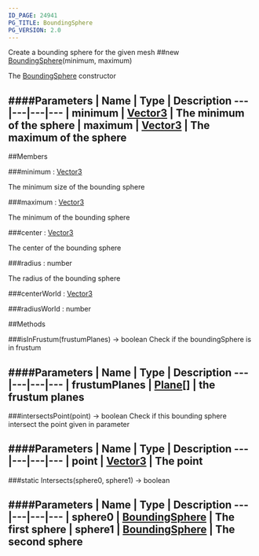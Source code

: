 ```yaml
---
ID_PAGE: 24941
PG_TITLE: BoundingSphere
PG_VERSION: 2.0
---
```


Create a bounding sphere for the given mesh
##new [BoundingSphere](/classes/BoundingSphere)(minimum, maximum)



The [BoundingSphere](/classes/BoundingSphere) constructor




####Parameters
 | Name | Type | Description
---|---|---|---
 | minimum | [Vector3](/classes/Vector3) | The minimum of the sphere
 | maximum | [Vector3](/classes/Vector3) | The maximum of the sphere
---

##Members

###minimum : [Vector3](/classes/Vector3)




The minimum size of the bounding sphere



###maximum : [Vector3](/classes/Vector3)




The minimum of the bounding sphere



###center : [Vector3](/classes/Vector3)




The center of the bounding sphere



###radius : number




The radius of the bounding sphere



###centerWorld : [Vector3](/classes/Vector3)






###radiusWorld : number














##Methods

###isInFrustum(frustumPlanes) &rarr; boolean
Check if the boundingSphere is in frustum





####Parameters
 | Name | Type | Description
---|---|---|---
 | frustumPlanes | [Plane](/classes/Plane)[] | the frustum planes
---

###intersectsPoint(point) &rarr; boolean
Check if this bounding sphere intersect the point given in parameter





####Parameters
 | Name | Type | Description
---|---|---|---
 | point | [Vector3](/classes/Vector3) | The point
---

###static Intersects(sphere0, sphere1) &rarr; boolean

####Parameters
 | Name | Type | Description
---|---|---|---
 | sphere0 | [BoundingSphere](/classes/BoundingSphere) | The first sphere
 | sphere1 | [BoundingSphere](/classes/BoundingSphere) | The second sphere
---
